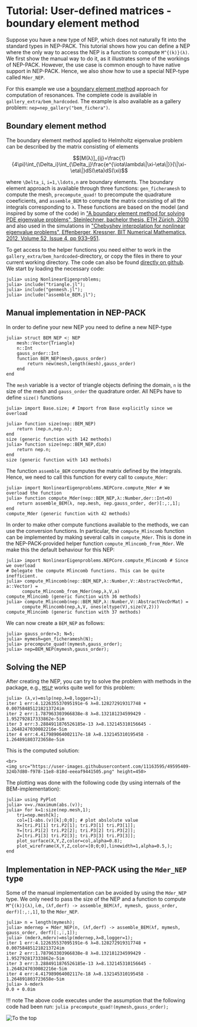 # Tutorial: User-defined matrices - boundary element method

Suppose you have a new type of NEP, which does not naturally fit
into the standard types in NEP-PACK. This tutorial shows how
you can define a NEP where the only way to access the NEP
is a function to compute ``M^{(k)}(λ)``. We first show the manual way
to do it, as it illustrates some of the workings of NEP-PACK.
However, the use case is common enough to have native support
in NEP-PACK. Hence, we also show how to use a special NEP-type called `Mder_NEP`.

For this example we use a
[boundary element method](https://en.wikipedia.org/wiki/Boundary_element_method)
approach for computation
of resonances. The complete code is available in
`gallery_extra/bem_hardcoded`. The example is also
available as a gallery problem: `nep=nep_gallery("bem_fichera")`.

## Boundary element method

The boundary element method applied to Helmholtz eigenvalue
problem can be described by the matrix consisting of elements
```math
[M(λ)]_{ij}=\frac{1}{4\pi}\int_{\Delta_i}\int_{\Delta_j}\frac{e^{\iota\lambda\|\xi-\eta\|}}{\|\xi-\eta\|}dS(\eta)dS(\xi)
```
where ``\Delta_i``, ``i=1,\ldots,n`` are boundary elements.
The boundary element approach is available through three functions: `gen_ficheramesh` to compute the mesh, `precompute_quad!` to precompute the quadrature coeeficients, and `assemble_BEM` to compute the matrix consisting of all the integrals corresponding to `λ`.
These functions are based on the model (and inspired by some of the code) in
["A boundary element method for solving PDE eigenvalue problems", Steinlechner, bachelor thesis, ETH Zürich, 2010](http://sma.epfl.ch/~anchpcommon/students/steinlechner.pdf) and also
used in the simulations in
["Chebyshev interpolation for nonlinear eigenvalue problems", Effenberger, Kressner, BIT Numerical Mathematics, 2012, Volume 52, Issue 4, pp 933–951](https://link.springer.com/article/10.1007/s10543-012-0381-5).

To get access to the helper functions you need either to work in the `gallery_extra/bem_hardcoded`-directory,
or copy the files in there to your current working directory. The code can also
be found [directly on github](https://github.com/nep-pack/NonlinearEigenproblems.jl/tree/master/src/gallery_extra/bem_hardcoded).
We start by loading the necessary code:
```julia-repl
julia> using NonlinearEigenproblems;
julia> include("triangle.jl");
julia> include("genmesh.jl");
julia> include("assemble_BEM.jl");
```

## Manual implementation in NEP-PACK

In order to define your new NEP you need to define a new NEP-type
```julia-repl
julia> struct BEM_NEP <: NEP
    mesh::Vector{Triangle}
    n::Int
    gauss_order::Int
    function BEM_NEP(mesh,gauss_order)
        return new(mesh,length(mesh),gauss_order)
    end
end
```
The `mesh` variable is a vector of triangle objects defining the domain,
`n` is the size of the mesh and `gauss_order` the quadrature order.
All NEPs have to define `size()` functions
```julia-repl
julia> import Base.size; # Import from Base explicitly since we overload

julia> function size(nep::BEM_NEP)
    return (nep.n,nep.n);
end
size (generic function with 142 methods)
julia> function size(nep::BEM_NEP,dim)
    return nep.n;
end
size (generic function with 143 methods)
```
The function `assemble_BEM` computes the matrix defined by the integrals. Hence,
we need to call this function for every call to `compute_Mder`:
```julia-repl
julia> import NonlinearEigenproblems.NEPCore.compute_Mder # We overload the function
julia> function compute_Mder(nep::BEM_NEP,λ::Number,der::Int=0)
    return assemble_BEM(λ, nep.mesh, nep.gauss_order, der)[:,:,1];
end
compute_Mder (generic function with 42 methods)
```
In order to make other compute functions available to the methods,
we can use the conversion functions. In particular, the `compute_Mlincomb` function
can be implemented by making several calls in `compute_Mder`. This
is done in the NEP-PACK-provided helper function `compute_Mlincomb_from_Mder`.
We make this the default behaviour for this NEP:
```julia-repl
julia> import NonlinearEigenproblems.NEPCore.compute_Mlincomb # Since we overload
# Delegate the compute Mlincomb functions. This can be quite inefficient.
julia> compute_Mlincomb(nep::BEM_NEP,λ::Number,V::AbstractVecOrMat, a::Vector) =
      compute_Mlincomb_from_Mder(nep,λ,V,a)
compute_Mlincomb (generic function with 36 methods)
julia> compute_Mlincomb(nep::BEM_NEP,λ::Number,V::AbstractVecOrMat) =
      compute_Mlincomb(nep,λ,V, ones(eltype(V),size(V,2)))
compute_Mlincomb (generic function with 37 methods)
```
We can now create a `BEM_NEP` as follows:
```julia-repl
julia> gauss_order=3; N=5;
julia> mymesh=gen_ficheramesh(N);
julia> precompute_quad!(mymesh,gauss_order);
julia> nep=BEM_NEP(mymesh,gauss_order);
```
## Solving the NEP
After creating the NEP, you can try to solve the problem with methods in the package, e.g.,
[`MSLP`](methods.md#NonlinearEigenproblems.NEPSolver.mslp) works quite well for this problem:
```julia-repl
julia> (λ,v)=mslp(nep,λ=8,logger=1);
iter 1 err:4.122635537095191e-6 λ=8.128272919317748 + 0.007584851218213724im
iter 2 err:1.787963303966838e-8 λ=8.132181234599429 - 1.952792817333862e-5im
iter 3 err:3.2884911876526185e-13 λ=8.132145310156645 - 1.2648247030082216e-5im
iter 4 err:4.417989064002117e-18 λ=8.132145310195458 - 1.264891803723658e-5im
```
This is the computed solution:
```@raw html
<br>
<img src="https://user-images.githubusercontent.com/11163595/49595409-324b7d80-f978-11e8-818d-eeeaf9441505.png" height=450>
```


The plotting was done with the following code (by using internals of the BEM-implementation):
```julia-repl
julia> using PyPlot
julia> v=v./maximum(abs.(v));
julia> for k=1:size(nep.mesh,1);
    tri=nep.mesh[k];
    col=[1-abs.(v)[k];0;0]; # plot abslolute value
    X=[tri.P1[1] tri.P2[1]; tri.P3[1] tri.P3[1]];
    Y=[tri.P1[2] tri.P2[2]; tri.P3[2] tri.P3[2]];
    Z=[tri.P1[3] tri.P2[3]; tri.P3[3] tri.P3[3]];
    plot_surface(X,Y,Z,color=col,alpha=0.8);
    plot_wireframe(X,Y,Z,color=[0;0;0],linewidth=1,alpha=0.5,);
end
```

## Implementation in NEP-PACK using the `Mder_NEP` type

Some of the manual implementation can be avoided by using the `Mder_NEP` type.
We only need to pass the size of the NEP and a function to compute ``M^{(k)}(λ)``, i.e.,
`(λf,derf) -> assemble_BEM(λf, mymesh, gauss_order, derf)[:,:,1]`, to the `Mder_NEP`.
```julia-repl
julia> n = length(mymesh);
julia> mdernep = Mder_NEP(n, (λf,derf) -> assemble_BEM(λf, mymesh, gauss_order, derf)[:,:,1]);
julia> (mderλ,mderv)=mslp(mdernep,λ=8,logger=1);
iter 1 err:4.122635537095191e-6 λ=8.128272919317748 + 0.007584851218213724im
iter 2 err:1.787963303966838e-8 λ=8.132181234599429 - 1.952792817333862e-5im
iter 3 err:3.2884911876526185e-13 λ=8.132145310156645 - 1.2648247030082216e-5im
iter 4 err:4.417989064002117e-18 λ=8.132145310195458 - 1.264891803723658e-5im
julia> λ-mderλ
0.0 + 0.0im
```
!!! note
    The above code executes under the assumption that the following code had been
    run:
    ```julia
    precompute_quad!(mymesh,gauss_order);
    ```

![To the top](http://jarlebring.se/onepixel.png?NEPPACKDOC_BEMTUTORIAL)
